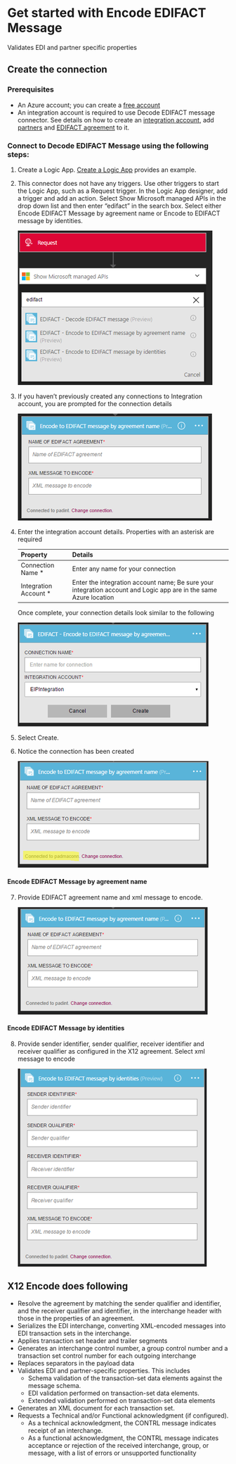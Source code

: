 <properties 
	pageTitle="Learn about Enterprise Integration Pack Encode EDIFACT Message Connctor | Microsoft Azure App Service | Microsoft Azure" 
	description="Learn how to use partners with the Enterprise Integration Pack and Logic apps" 
	services="logic-apps" 
	documentationCenter=".net,nodejs,java"
	authors="padmavc" 
	manager="erikre" 
	editor=""/>

<tags 
	ms.service="logic-apps" 
	ms.workload="integration" 
	ms.tgt_pltfrm="na" 
	ms.devlang="na" 
	ms.topic="article" 
	ms.date="08/15/2016" 
	ms.author="padmavc"/>

# Get started with Encode EDIFACT Message

Validates EDI and partner specific properties 

## Create the connection

### Prerequisites

* An Azure account; you can create a [free account](https://azure.microsoft.com/free)
* An integration account is required to use Decode EDIFACT message connector. See details on how to create an [integration account](https://azure.microsoft.com/en-us/documentation/articles/app-service-logic-enterprise-integration-accounts/), add [partners](https://azure.microsoft.com/en-us/documentation/articles/app-service-logic-enterprise-integration-partners/) and [EDIFACT agreement](https://azure.microsoft.com/en-us/documentation/articles/app-service-logic-enterprise-integration-edifact/) to it.

### Connect to Decode EDIFACT Message using the following steps:

1. Create a Logic App.  [Create a Logic App](https://azure.microsoft.com/en-us/documentation/articles/app-service-logic-create-a-logic-app/) provides an example.

2. This connector does not have any triggers. Use other triggers to start the Logic App, such as a Request trigger.  In the Logic App designer, add a trigger and add an action.  Select Show Microsoft managed APIs in the drop down list and then enter “edifact” in the search box.  Select either Encode EDIFACT Message by agreement name or Encode to EDIFACT message by identities.

	![](./media/app-service-logic-enterprise-integration-edifactorconnector/edifactdecodeimage1.png)  

3. If you haven’t previously created any connections to Integration account, you are prompted for the connection details

	![](./media/app-service-logic-enterprise-integration-edifactorconnector/edifactencodeimage1.png)  

4. Enter the integration account details.  Properties with an asterisk are required

	| Property | Details |
	| -------- | ------- |
	| Connection Name * | Enter any name for your connection |
	| Integration Account * | Enter the integration account name; Be sure your integration account and Logic app are in the same Azure location 

	Once complete, your connection details look similar to the following

	![](./media/app-service-logic-enterprise-integration-edifactorconnector/edifactencodeimage2.png)
	
5. Select Create.
	
6. Notice the connection has been created

	![](./media/app-service-logic-enterprise-integration-edifactorconnector/edifactencodeimage4.png)
	
#### Encode EDIFACT Message by agreement name

7.	Provide EDIFACT agreement name and xml message to encode.

	![](./media/app-service-logic-enterprise-integration-edifactorconnector/edifactencodeimage6.png)
	
#### Encode EDIFACT Message by identities

8. Provide sender identifier, sender qualifier, receiver identifier and receiver qualifier as configured in the X12 agreement.  Select xml message to encode

	![](./media/app-service-logic-enterprise-integration-edifactorconnector/edifactencodeimage7.png)
	
## X12 Encode does following

* Resolve the agreement by matching the sender qualifier and identifier, and the receiver qualifier and identifier, in the interchange header with those in the properties of an agreement.
* Serializes the EDI interchange, converting XML-encoded messages into EDI transaction sets in the interchange.
* Applies transaction set header and trailer segments
* Generates an interchange control number, a group control number and a transaction set control number for each outgoing interchange
* Replaces separators in the payload data
* Validates EDI and partner-specific properties. This includes
	* Schema validation of the transaction-set data elements against the message schema.
	* EDI validation performed on transaction-set data elements.
	* Extended validation performed on transaction-set data elements
* Generates an XML document for each transaction set.
* Requests a Technical and/or Functional acknowledgment (if configured).
	* As a technical acknowledgment, the CONTRL message indicates receipt of an interchange.
	* As a functional acknowledgment, the CONTRL message indicates acceptance or rejection of the received interchange, group, or message, with a list of errors or unsupported functionality
